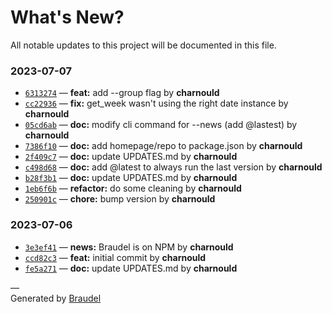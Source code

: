 
# What's New?

All notable updates to this project will be documented in this file.


### 2023-07-07

- [`6313274`](https://www.github.com/charnould/braudel/commit/6313274) — **feat:** add --group flag by **charnould**
- [`cc22936`](https://www.github.com/charnould/braudel/commit/cc22936) — **fix:** get_week wasn't using the right date instance by **charnould**
- [`05cd6ab`](https://www.github.com/charnould/braudel/commit/05cd6ab) — **doc:** modify cli command for --news (add @lastest) by **charnould**
- [`7386f10`](https://www.github.com/charnould/braudel/commit/7386f10) — **doc:** add homepage/repo to package.json by **charnould**
- [`2f409c7`](https://www.github.com/charnould/braudel/commit/2f409c7) — **doc:** update UPDATES.md by **charnould**
- [`c498d68`](https://www.github.com/charnould/braudel/commit/c498d68) — **doc:** add @latest to always run the last version by **charnould**
- [`b28f3b1`](https://www.github.com/charnould/braudel/commit/b28f3b1) — **doc:** update UPDATES.md by **charnould**
- [`1eb6f6b`](https://www.github.com/charnould/braudel/commit/1eb6f6b) — **refactor:** do some cleaning by **charnould**
- [`250901c`](https://www.github.com/charnould/braudel/commit/250901c) — **chore:** bump version by **charnould**



### 2023-07-06

- [`3e3ef41`](https://www.github.com/charnould/braudel/commit/3e3ef41) — **news:** Braudel is on NPM by **charnould**
- [`ccd82c3`](https://www.github.com/charnould/braudel/commit/ccd82c3) — **feat:** initial commit by **charnould**
- [`fe5a271`](https://www.github.com/charnould/braudel/commit/fe5a271) — **doc:** update UPDATES.md by **charnould**




―  
Generated by [Braudel](https://www.github.com/charnould/braudel)